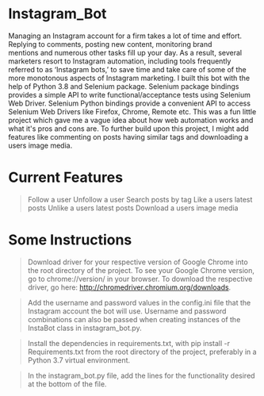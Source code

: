 # Instagram_Bot
Managing an Instagram account for a firm takes a lot of time and effort.  Replying to comments, posting new content, monitoring brand mentions and numerous other tasks fill up your day. As a result, several marketers resort to Instagram automation, including tools frequently referred to as ‘Instagram bots,’ to save time and take care of some of the more monotonous aspects of Instagram marketing. I built this bot with the help of Python 3.8 and Selenium package.  Selenium package bindings provides a simple API to write functional/acceptance tests using Selenium Web Driver. Selenium Python bindings provide a convenient API to access Selenium Web Drivers like Firefox,  Chrome, Remote etc.  This was a fun little project which gave me a vague idea about how web automation works and what it's pros and cons are. To further build upon this project, I might add features like commenting on posts having similar tags and downloading a users image media. 

# Current Features 
> Follow a user
> Unfollow a user
> Search posts by tag
> Like a users latest posts
> Unlike a users latest posts
> Download a users image media

# Some Instructions 
> Download driver for your respective version of Google Chrome into the root directory of the project. To see your Google Chrome version, go to chrome://version/ in your browser. To download the respective driver, go here: http://chromedriver.chromium.org/downloads.

> Add the username and password values in the config.ini file that the Instagram account the bot will use. Username and password combinations can also be passed when creating instances of the InstaBot class in instagram_bot.py.

>Install the dependencies in requirements.txt, with pip install -r Requirements.txt from the root directory of the project, preferably in a Python 3.7 virtual environment.

>In the instagram_bot.py file, add the lines for the functionality desired at the bottom of the file.
